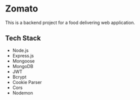 # Zomato

This is a backend project for a food delivering web application.

## Tech Stack

- Node.js
- Express.js
- Mongoose
- MongoDB
- JWT
- Bcrypt
- Cookie Parser
- Cors
- Nodemon
